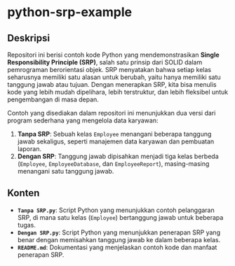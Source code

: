# python-srp-example

## Deskripsi

Repositori ini berisi contoh kode Python yang mendemonstrasikan **Single Responsibility Principle (SRP)**, salah satu prinsip dari SOLID dalam pemrograman berorientasi objek. SRP menyatakan bahwa setiap kelas seharusnya memiliki satu alasan untuk berubah, yaitu hanya memiliki satu tanggung jawab atau tujuan. Dengan menerapkan SRP, kita bisa menulis kode yang lebih mudah dipelihara, lebih terstruktur, dan lebih fleksibel untuk pengembangan di masa depan.

Contoh yang disediakan dalam repositori ini menunjukkan dua versi dari program sederhana yang mengelola data karyawan:

1. **Tanpa SRP**: Sebuah kelas `Employee` menangani beberapa tanggung jawab sekaligus, seperti manajemen data karyawan dan pembuatan laporan.
2. **Dengan SRP**: Tanggung jawab dipisahkan menjadi tiga kelas berbeda (`Employee`, `EmployeeDatabase`, dan `EmployeeReport`), masing-masing menangani satu tanggung jawab.

## Konten

- **`Tanpa SRP.py`**: Script Python yang menunjukkan contoh pelanggaran SRP, di mana satu kelas (`Employee`) bertanggung jawab untuk beberapa tugas.
- **`Dengan SRP.py`**: Script Python yang menunjukkan penerapan SRP yang benar dengan memisahkan tanggung jawab ke dalam beberapa kelas.
- **`README.md`**: Dokumentasi yang menjelaskan contoh kode dan manfaat penerapan SRP.
